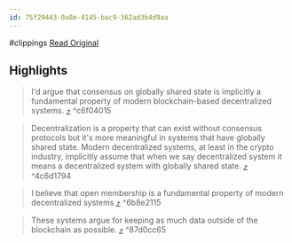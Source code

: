 ```yaml
---
id: 75f29443-0a8e-4145-bac9-362ad3b4d9aa
---
```


#clippings
[Read Original](https://muneeb.com/decentralized-systems)

## Highlights

> I'd argue that consensus on globally shared state is implicitly a fundamental property of modern blockchain-based decentralized systems. [⤴️](https://omnivore.app/me/fundamentals-of-decentralized-systems-18deb498f9f#c6f04015-4731-4d64-8dff-70be13bac5c2)  ^c6f04015

> Decentralization is a property that can exist without consensus protocols but it's more meaningful in systems that have globally shared state. Modern decentralized systems, at least in the crypto industry, implicitly assume that when we say decentralized system it means a decentralized system with globally shared state. [⤴️](https://omnivore.app/me/fundamentals-of-decentralized-systems-18deb498f9f#4c6d1794-205a-43bf-97e3-fcae11a4329a)  ^4c6d1794

> I believe that open membership is a fundamental property of modern decentralized systems [⤴️](https://omnivore.app/me/fundamentals-of-decentralized-systems-18deb498f9f#6b8e2115-69d7-46a4-9a19-8fcd43595cba)  ^6b8e2115

> These systems argue for keeping as much data outside of the blockchain as possible. [⤴️](https://omnivore.app/me/fundamentals-of-decentralized-systems-18deb498f9f#87d0cc65-553b-406e-9de9-c8585355b7d6)  ^87d0cc65

